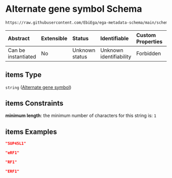 # Alternate gene symbol Schema

```txt
https://raw.githubusercontent.com/EbiEga/ega-metadata-schema/main/schemas/EGA.common-definitions.json#/definitions/geneDescriptor/properties/alternateGeneSymbols/items
```



| Abstract            | Extensible | Status         | Identifiable            | Custom Properties | Additional Properties | Access Restrictions | Defined In                                                                                           |
| :------------------ | :--------- | :------------- | :---------------------- | :---------------- | :-------------------- | :------------------ | :--------------------------------------------------------------------------------------------------- |
| Can be instantiated | No         | Unknown status | Unknown identifiability | Forbidden         | Allowed               | none                | [EGA.common-definitions.json\*](../../../schemas/EGA.common-definitions.json "open original schema") |

## items Type

`string` ([Alternate gene symbol](ega-12-definitions-gene-descriptor-properties-alternate-gene-symbols-alternate-gene-symbol.md))

## items Constraints

**minimum length**: the minimum number of characters for this string is: `1`

## items Examples

```json
"SUP45L1"
```

```json
"eRF1"
```

```json
"RF1"
```

```json
"ERF1"
```
